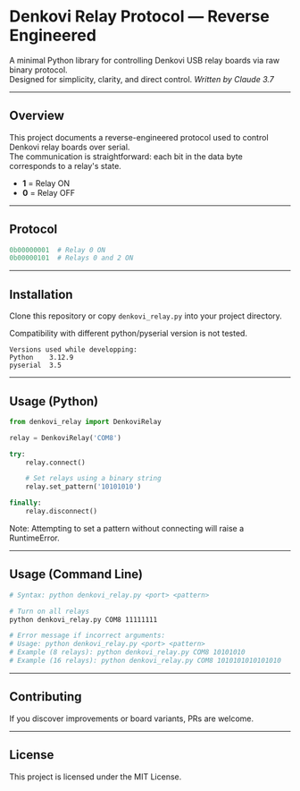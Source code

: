 # Denkovi Relay Protocol — Reverse Engineered

A minimal Python library for controlling Denkovi USB relay boards via raw binary protocol.  
Designed for simplicity, clarity, and direct control. _Written by Claude 3.7_

---

## Overview

This project documents a reverse-engineered protocol used to control Denkovi relay boards over serial.  
The communication is straightforward: each bit in the data byte corresponds to a relay's state.

- **1** = Relay ON  
- **0** = Relay OFF  

---

## Protocol

```python
0b00000001  # Relay 0 ON
0b00000101  # Relays 0 and 2 ON
```

---

## Installation

Clone this repository or copy `denkovi_relay.py` into your project directory.  

Compatibility with different python/pyserial version is not tested.
```
Versions used while developping:
Python    3.12.9
pyserial  3.5
```


---

## Usage (Python)

```python
from denkovi_relay import DenkoviRelay

relay = DenkoviRelay('COM8')

try:
    relay.connect()

    # Set relays using a binary string
    relay.set_pattern('10101010')

finally:
    relay.disconnect()
```

Note: Attempting to set a pattern without connecting will raise a RuntimeError.

---

## Usage (Command Line)

```bash
# Syntax: python denkovi_relay.py <port> <pattern>

# Turn on all relays
python denkovi_relay.py COM8 11111111

# Error message if incorrect arguments:
# Usage: python denkovi_relay.py <port> <pattern>
# Example (8 relays): python denkovi_relay.py COM8 10101010
# Example (16 relays): python denkovi_relay.py COM8 1010101010101010
```

---

## Contributing

If you discover improvements or board variants, PRs are welcome.

---

## License

This project is licensed under the MIT License.
